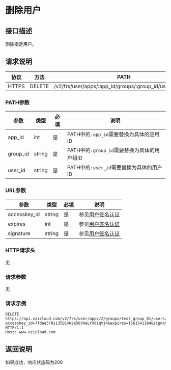 # 删除用户

## 接口描述

删除指定用户。

## 请求说明

协议 | 方法 | PATH 
---|---|---
HTTPS | DELETE | /v2/frs/user/apps/:app_id/groups/:group_id/users/:user_id

### PATH参数

参数 | 类型 | 必填 | 说明
---|---|---|---
app_id | int | 是 | PATH中的`:app_id`需要替换为具体的应用ID
group_id | string | 是 | PATH中的`:group_id`需要替换为具体的用户组ID
user_id | string | 是 | PATH中的`:user_id`需要替换为具体的用户ID

### URL参数

参数 | 类型 | 必填 | 说明
---|---|---|---
accesskey_id | string | 是 | 参见[用户签名认证](/SIGNATURE.md)
expires | int | 是 | 参见[用户签名认证](/SIGNATURE.md)
signature | string | 是 | 参见[用户签名认证](/SIGNATURE.md)

### HTTP请求头

无

### 请求参数

无

### 请求示例

```
DELETE https://api.vzicloud.com/v2/frs/user/apps/2/groups/test_group_01/users/guan_xiao_tong?accesskey_id=7fdaq37N1135Q1vK2e503HaLYXd1qVj4&expires=1561541184&signature=mF28sM7%2Fv5arqt4gRO7XLipdKDM%3D HTTP/1.1
Host: www.vzicloud.com
```

## 返回说明

如果成功，响应状态码为200